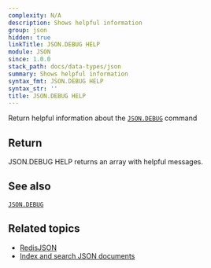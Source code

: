 ```yaml
---
complexity: N/A
description: Shows helpful information
group: json
hidden: true
linkTitle: JSON.DEBUG HELP
module: JSON
since: 1.0.0
stack_path: docs/data-types/json
summary: Shows helpful information
syntax_fmt: JSON.DEBUG HELP
syntax_str: ''
title: JSON.DEBUG HELP
---
```

Return helpful information about the [`JSON.DEBUG`](/commands/json.debug) command

## Return

JSON.DEBUG HELP returns an array with helpful messages.

## See also

[`JSON.DEBUG`](/commands/json.debug) 

## Related topics

* [RedisJSON](/docs/stack/json)
* [Index and search JSON documents](/docs/stack/search/indexing_json)
